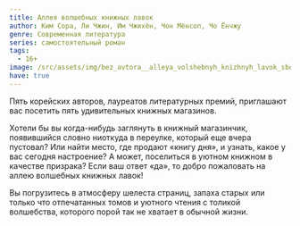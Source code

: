 ```yaml
---
title: Аллея волшебных книжных лавок
author: Ким Сора, Ли Чжин, Им Чжихён, Чон Мёнсоп, Чо Ёнчжу
genre: Современная литература
series: самостоятельный роман
tags:
  - 16+
image: /src/assets/img/bez_avtora__alleya_volshebnyh_knizhnyh_lavok_sbornik.jpeg
have: true
---
```

Пять корейских авторов, лауреатов литературных премий, приглашают вас посетить пять удивительных книжных магазинов.

Хотели бы вы когда-нибудь заглянуть в книжный магазинчик, появившийся словно ниоткуда в переулке, который еще вчера пустовал? Или найти место, где продают «книгу дня», и узнать, какое у вас сегодня настроение? А может, поселиться в уютном книжном в качестве призрака? Если ваш ответ «да», то добро пожаловать на аллею волшебных книжных лавок!

Вы погрузитесь в атмосферу шелеста страниц, запаха старых или только что отпечатанных томов и уютного чтения с толикой волшебства, которого порой так не хватает в обычной жизни.
